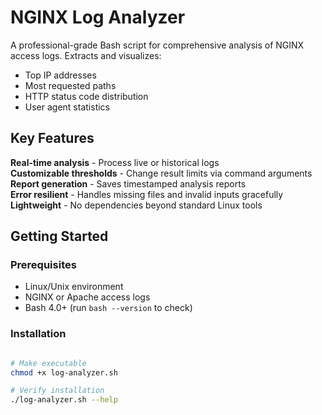 #  NGINX Log Analyzer

A professional-grade Bash script for comprehensive analysis of NGINX access logs. Extracts and visualizes:
-  Top IP addresses
-  Most requested paths
-  HTTP status code distribution
-  User agent statistics


##  Key Features
**Real-time analysis** - Process live or historical logs  
**Customizable thresholds** - Change result limits via command arguments  
**Report generation** - Saves timestamped analysis reports  
**Error resilient** - Handles missing files and invalid inputs gracefully  
**Lightweight** - No dependencies beyond standard Linux tools  

##  Getting Started

### Prerequisites
- Linux/Unix environment
- NGINX or Apache access logs
- Bash 4.0+ (run `bash --version` to check)

### Installation
```bash

# Make executable
chmod +x log-analyzer.sh

# Verify installation
./log-analyzer.sh --help
